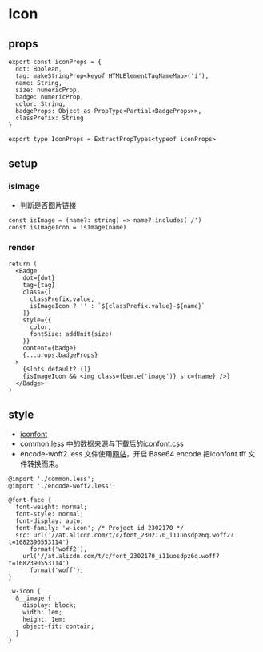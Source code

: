 # Icon

## props
```
export const iconProps = {
  dot: Boolean,
  tag: makeStringProp<keyof HTMLElementTagNameMap>('i'),
  name: String,
  size: numericProp,
  badge: numericProp,
  color: String,
  badgeProps: Object as PropType<Partial<BadgeProps>>,
  classPrefix: String
}

export type IconProps = ExtractPropTypes<typeof iconProps>
```

## setup

### isImage
- 判断是否图片链接
```
const isImage = (name?: string) => name?.includes('/')
const isImageIcon = isImage(name)
```
### render
```
return (
  <Badge
    dot={dot}
    tag={tag}
    class={[
      classPrefix.value,
      isImageIcon ? '' : `${classPrefix.value}-${name}`
    ]}
    style={{
      color,
      fontSize: addUnit(size)
    }}
    content={badge}
    {...props.badgeProps}
  >
    {slots.default?.()}
    {isImageIcon && <img class={bem.e('image')} src={name} />}
  </Badge>
)
```

## style
- [iconfont](https://www.iconfont.cn/manage/index?spm=a313x.7781069.1998910419.db775f1f3&manage_type=myprojects&projectId=2302170)
- common.less 中的数据来源与下载后的iconfont.css
- encode-woff2.less 文件使用[网站](https://transfonter.org/)，开启 Base64 encode 把iconfont.tff 文件转换而来。
``` less
@import './common.less';
@import './encode-woff2.less';

@font-face {
  font-weight: normal;
  font-style: normal;
  font-display: auto;
  font-family: 'w-icon'; /* Project id 2302170 */
  src: url('//at.alicdn.com/t/c/font_2302170_i11uosdpz6q.woff2?t=1682390553114')
      format('woff2'),
    url('//at.alicdn.com/t/c/font_2302170_i11uosdpz6q.woff?t=1682390553114')
      format('woff');
}

.w-icon {
  &__image {
    display: block;
    width: 1em;
    height: 1em;
    object-fit: contain;
  }
}

```